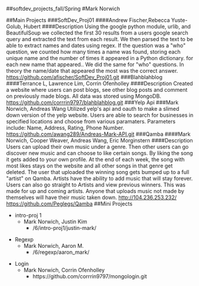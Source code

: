 ##softdev_projects_fall/Spring
#Mark Norwich


##Main Projects
###SoftDev_Proj01
####Andrew Fischer,Rebecca Yuste-Golub, Hubert 
####Description 
Using the google python module, urlib, and BeautifulSoup we collected the first 30 results from a users google search query and extracted the text from each result.  We then parsed the text to be able to extract names and dates using regex.  If the question was a "who" question, we counted how many times a name was found, storing each unique name and the number of times it appeared in a Python dictionary. for each new name that appeared..  We did the same for "who" questions.  In theory the name/date that appeared the most was the correct answer. 
https://github.com/afischer/SoftDev_Proj01.git
###Blahblahblog
####Terrance L, Lawrence Lim, Corrin Ofenholley
####Description 
Created a website where users can post blogs, see other blog posts and comment on previously made blogs.  All data was stored using MongoDB.  
https://github.com/corrrin9797/blahblahblog.git
###Yelp Api
###Mark Norwich, Andreas Wang
Utilized yelp's api and oauth to make a slimed down version of the yelp website.  Users are able to search for businesses in specified locations and choose from various paramaters.  Parameters include: Name, Address, Rating, Phone Number.
https://github.com/awang289/Andreas-Mark-API.git
###Qamba
####Mark Norwich, Cooper Weaver, Andreas Wang, Eric Morginstern 
####Description
Users can upload their own music under a genre. Then other users can go discover new music and can choose to like certain songs. By liking the song it gets added to your own profile. At the end of each week, the song with most likes stays on the website and all other songs in that genre get deleted. The user that uploaded the winning song gets bumped up to a full "artist" on Qamba. Artists have the ability to add music that will stay forever. Users can also go straight to Artists and view previous winners. This was made for up and coming artists. Anyone that uploads music not made by themselves will have their music taken down. 
http://104.236.253.232/
https://github.com/Peglegs/Qamba
##Mini Projects
<ul>
<li>intro-proj 1
  <ul>
  <li>Mark Norwich, Justin Kim
    <ul>
    <li>/6/intro-proj1/justin-mark/</li>
    </ul>
  </li>
  </ul>
  </li>
</ul>
<ul>
<li>Regexp
  <ul>
  <li>Mark Norwich, Aaron M. 
    <ul>
    <li>/6/regexp/aaron_mark/</li>
    </ul>
  </li>
  </ul>
  </li>
</ul>
<ul>
<li>Login
  <ul>
  <li>Mark Norwich, Corrin Ofenholley
    <ul>
    <li>https://github.com/corrrin9797/mongologin.git</li>
    </ul>
  </li>
  </ul>
  </li>
</ul>

    


